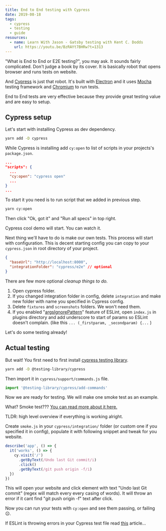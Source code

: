 ```yaml
---
title: End to End testing with Cypress
date: 2019-08-18
tags:
  - cypress
  - testing
  - guide
resources:
  - name: Learn With Jason - Gatsby testing with Kent C. Dodds
    url: https://youtu.be/BzRAYt7BHRw?t=1313
---
```


"What is End to End or E2E testing?", you may ask. It sounds fairly complicated. Don't judge a book by its cover. It is basically robot that opens browser and runs tests on website.

And [Cypress](https://www.cypress.io/) is just that robot. It's built with [Electron](https://electronjs.org/) and it uses [Mocha](https://mochajs.org/) testing framework and [Chromium](https://www.chromium.org/) to run tests.

End to End tests are very effective because they provide great testing value and are easy to setup.

## Cypress setup

Let's start with installing Cypress as dev dependency.

```bash
yarn add -D cypress
```

While Cypress is installing add `cy:open` to list of scripts in your projects's `package.json`.

```json
...
"scripts": {
  ...
  "cy:open": "cypress open"
  ...
}
...
```

To start it you need is to run script that we added in previous step.

```bash
yarn cy:open
```

Then click "Ok, got it" and "Run all specs" in top right.

Cypress cool demo will start. You can watch it.

Next thing we'll have to do is make our own tests. This process will start with configuration. This is decent starting config you can copy to your `cypress.json` in root directory of your project.

```json
{
  "baseUrl": "http://localhost:8000",
  "integrationFolder": "cypress/e2e" // optional
}
```

There are few more optional _cleanup things to do._

1. Open cypress folder.
2. If you changed integration folder in config, delete `integration` and make new folder with name you specified in Cypress config.
3. Delete `fixtures` and `screenshots` folders. We won't need them.
4. If you enabled "[argsIgnorePattern](https://eslint.org/docs/rules/no-unused-vars#argsignorepattern)" feature of ESLint, open `index.js` in plugins directory and add underscore to start of params so ESLint doesn't complain. (like this `... (_firstparam, _secondparam) {...` )

Let's do some testing already!

## Actual testing

But wait! You first need to first install [cypress testing library](https://www.npmjs.com/package/@testing-library/cypress).

```bash
yarn add -D @testing-library/cypress
```

Then import it in `cypress/support/commands.js` file.

```js
import '@testing-library/cypress/add-commands'
```

Now we are ready for testing. We will make one smoke test as an example.

What? Smoke test??? [You can read more about it here.](<https://en.wikipedia.org/wiki/Smoke_testing_(software)>)

TLDR: high level overview if everything is working alright.

Create `smoke.js` in your `cypress/integration/` folder (or custom one if you specified it in config), populate it with following snippet and tweak for you website.

```js
describe('app', () => {
  it('works', () => {
    cy.visit('/')
      .getByText(/Undo last Git commit/i)
      .click()
      .getByText(/git push origin -f/i)
  })
})
```

This will open your website and click element with text "Undo last Git commit" (regex will match every every casing of words). It will throw an error if it cant find "git push origin -f" text after click.

Now you can run your tests with `cy:open` and see them passing, or failing ☹️.

If ESLint is throwing errors in your Cypress test file read [this](https://bartol.dev/fix-cypress-tests-eslint-errors) article...
